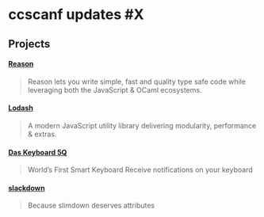 # ccscanf updates #X

## Projects

#### [Reason](https://reasonml.github.io/docs/en/what-and-why)
> Reason lets you write simple, fast and quality type safe code while leveraging both the JavaScript &amp; OCaml ecosystems.

#### [Lodash](https://lodash.com)

> A modern JavaScript utility library delivering modularity, performance & extras.

#### [Das Keyboard 5Q](https://www.daskeyboard.com/p/5q-cloud-connected-rgb-mechanical-keyboard/)

> World’s First Smart Keyboard
> Receive notifications on your keyboard 

#### [slackdown](https://github.com/Mobilpadde/slackdown)

> Because slimdown deserves attributes
